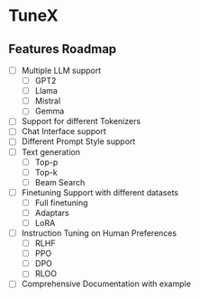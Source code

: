 # TuneX

## Features Roadmap

- [ ] Multiple LLM support
  - [ ]  GPT2
  - [ ] Llama
  - [ ] Mistral
  - [ ] Gemma
- [ ] Support for different Tokenizers
- [ ] Chat Interface support
- [ ] Different Prompt Style support
- [ ] Text generation
  - [ ] Top-p
  - [ ] Top-k
  - [ ] Beam Search
- [ ] Finetuning Support with different datasets
  - [ ] Full finetuning
  - [ ] Adaptars
  - [ ] LoRA
- [ ] Instruction Tuning on Human Preferences
  - [ ] RLHF
  - [ ] PPO
  - [ ] DPO
  - [ ] RLOO
- [ ] Comprehensive Documentation with example